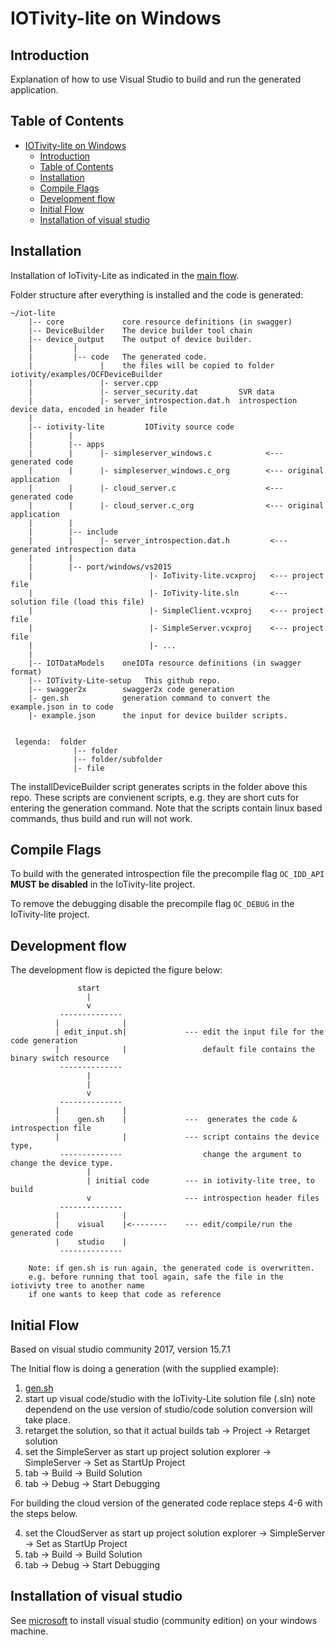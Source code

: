 # IOTivity-lite on Windows

## Introduction

Explanation of how to use Visual Studio to build and run the generated application.

## Table of Contents

- [IOTivity-lite on Windows](#iotivity-lite-on-windows)
  - [Introduction](#introduction)
  - [Table of Contents](#table-of-contents)
  - [Installation](#installation)
  - [Compile Flags](#compile-flags)
  - [Development flow](#development-flow)
  - [Initial Flow](#initial-flow)
  - [Installation of visual studio](#installation-of-visual-studio)

## Installation

Installation of IoTivity-Lite as indicated in the [main flow](/IOTivity-Lite-setup/).

Folder structure after everything is installed and the code is generated:

    ~/iot-lite        
        |-- core             core resource definitions (in swagger)
        |-- DeviceBuilder    The device builder tool chain
        |-- device_output    The output of device builder.
        |         |
        |         |-- code   The generated code.
        |               |    the files will be copied to folder iotivity/examples/OCFDeviceBuilder
        |               |- server.cpp
        |               |- server_security.dat         SVR data
        |               |- server_introspection.dat.h  introspection device data, encoded in header file
        |
        |-- iotivity-lite         IOTivity source code
        |        | 
        |        |-- apps
        |        |      |- simpleserver_windows.c            <--- generated code
        |        |      |- simpleserver_windows.c_org        <--- original application 
        |        |      |- cloud_server.c                    <--- generated code
        |        |      |- cloud_server.c_org                <--- original application 
        |        |
        |        |-- include
        |        |      |- server_introspection.dat.h         <--- generated introspection data
        |        |
        |        |-- port/windows/vs2015
        |                          |- IoTivity-lite.vcxproj   <--- project file
        |                          |- IoTivity-lite.sln       <--- solution file (load this file)
        |                          |- SimpleClient.vcxproj    <--- project file 
        |                          |- SimpleServer.vcxproj    <--- project file
        |                          |- ...
        |                   
        |-- IOTDataModels    oneIOTa resource definitions (in swagger format)
        |-- IOTivity-Lite-setup   This github repo.
        |-- swagger2x        swagger2x code generation
        |- gen.sh            generation command to convert the example.json in to code
        |- example.json      the input for device builder scripts.
            
            
     legenda:  folder
                  |-- folder
                  |-- folder/subfolder
                  |- file

The installDeviceBuilder script generates scripts in the folder above this repo.
These scripts are convienent scripts, e.g. they are short cuts for entering the generation command. Note that the scripts contain linux based commands, thus build and run will not work.

## Compile Flags

To build with the generated introspection file the 
precompile flag ```OC_IDD_API``` **MUST be disabled** in the IoTivity-lite project.

To remove the debugging disable the precompile flag ```OC_DEBUG``` in the IoTivity-lite project.

## Development flow  

The development flow is depicted the figure below:

                   start
                     |       
                     v
               --------------                  
              |              |     
              | edit_input.sh|             --- edit the input file for the code generation
              |              |                 default file contains the binary switch resource
               -------------- 
                     |
                     |       
                     v
               --------------
              |              |
              |    gen.sh    |             ---  generates the code & introspection file
              |              |             --- script contains the device type, 
               --------------                  change the argument to change the device type.
                     |
                     | initial code        --- in iotivity-lite tree, to build
                     v                     --- introspection header files
               --------------                  
              |              |     
              |    visual    |<--------    --- edit/compile/run the generated code
              |    studio    |         
               --------------       
 
        Note: if gen.sh is run again, the generated code is overwritten.
        e.g. before running that tool again, safe the file in the iotivivty tree to another name 
        if one wants to keep that code as reference

## Initial Flow

Based on visual studio community 2017, version 15.7.1

The Initial flow is doing a generation (with the supplied example):
1. [gen.sh](#generate-code)
2. start up visual code/studio with the IoTivity-Lite solution file (.sln)
   note dependend on the use version of studio/code solution conversion will take place.
3. retarget the solution, so that it actual builds
   tab -> Project -> Retarget solution
4. set the SimpleServer as start up project
   solution explorer -> SimpleServer -> Set as StartUp Project
5. tab -> Build -> Build Solution
6. tab -> Debug -> Start Debugging

For building the cloud version of the generated code replace steps 4-6 with the steps below.

4. set the CloudServer as start up project
   solution explorer -> SimpleServer -> Set as StartUp Project
5. tab -> Build -> Build Solution
6. tab -> Debug -> Start Debugging

## Installation of visual studio

See [microsoft](https://visualstudio.microsoft.com/vs/community/) to install visual studio (community edition) on your windows machine.
